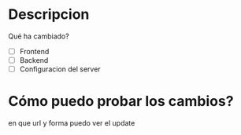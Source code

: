 # Descripcion 
Qué ha cambiado?

- [ ] Frontend
- [ ] Backend
- [ ] Configuracion del server
# Cómo puedo probar los cambios?
en que url y forma puedo ver el update
